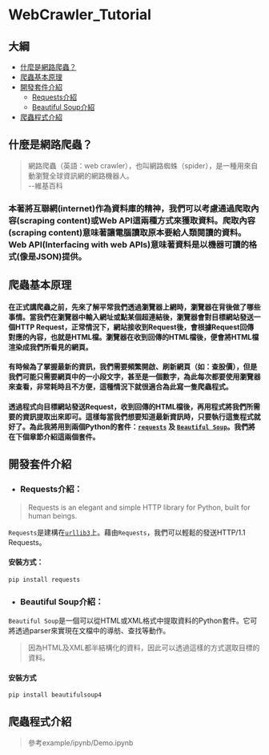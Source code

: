 # WebCrawler_Tutorial

## 大綱

- [什麼是網路爬蟲？](#什麼是網路爬蟲？)
- [爬蟲基本原理](#爬蟲基本原理)
- [開發套件介紹](#開發套件介紹)
    - [Requests介紹](#Requests介紹)
    - [Beautiful Soup介紹](#Beautiful-Soup介紹)
- [爬蟲程式介紹](#爬蟲程式介紹)



## 什麼是網路爬蟲？

> 網路爬蟲（英語：web crawler），也叫網路蜘蛛（spider），是一種用來自動瀏覽全球資訊網的網路機器人。  
> --維基百科

### 本著將互聯網(internet)作為資料庫的精神，我們可以考慮通過爬取內容(scraping content)或Web API這兩種方式來獲取資料。爬取內容(scraping content)意味著讓電腦讀取原本要給人類閱讀的資料。Web API(Interfacing with web APIs)意味著資料是以機器可讀的格式(像是JSON)提供。

## 爬蟲基本原理
#### 在正式講爬蟲之前，先來了解平常我們透過瀏覽器上網時，瀏覽器在背後做了哪些事情。當我們在瀏覽器中輸入網址或點某個超連結後，瀏覽器會對目標網站發送一個HTTP Request，正常情況下，網站接收到Request後，會根據Request回傳對應的內容，也就是HTML檔。瀏覽器在收到回傳的HTML檔後，便會將HTML檔渲染成我們所看見的網頁。

#### 有時候為了掌握最新的資訊，我們需要頻繁開啟、刷新網頁（如：查股價），但是我們可能只需要網頁中的一小段文字，甚至是一個數字，為此每次都要使用瀏覽器來查看，非常耗時且不方便，這種情況下就很適合為此寫一隻爬蟲程式。

#### 透過程式向目標網站發送Request，收到回傳的HTML檔後，再用程式將我們所需要的資訊提取出來即可。這樣每當我們想要知道最新資訊時，只要執行這隻程式就好了。為此我將用到兩個Python的套件：[```requests```](https://requests.readthedocs.io/en/master/) 及 [```Beautiful Soup```](https://www.crummy.com/software/BeautifulSoup/bs4/doc/)。我們將在下個章節介紹這兩個套件。


## 開發套件介紹

- ### Requests介紹：
> Requests is an elegant and simple HTTP library for Python, built for human beings.

```Requests```是建構在[```urllib3```](https://github.com/urllib3/urllib3)上。藉由```Requests```，我們可以輕鬆的發送HTTP/1.1 Requests。  
#### 安裝方式：
```bash
pip install requests
```


- ### Beautiful Soup介紹：
```Beautiful Soup```是一個可以從HTML或XML格式中提取資料的Python套件。它可將透過parser來實現在文檔中的導舫、查找等動作。

> 因為HTML及XML都半結構化的資料，因此可以透過這樣的方式選取目標的資料。


#### 安裝方式
```bash
pip install beautifulsoup4
```

## 爬蟲程式介紹
> 參考example/ipynb/Demo.ipynb